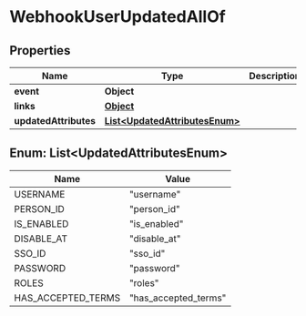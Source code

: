

# WebhookUserUpdatedAllOf


## Properties

| Name | Type | Description | Notes |
|------------ | ------------- | ------------- | -------------|
|**event** | **Object** |  |  [optional] |
|**links** | [**Object**](Object.md) |  |  [optional] |
|**updatedAttributes** | [**List&lt;UpdatedAttributesEnum&gt;**](#List&lt;UpdatedAttributesEnum&gt;) |  |  [optional] |



## Enum: List&lt;UpdatedAttributesEnum&gt;

| Name | Value |
|---- | -----|
| USERNAME | &quot;username&quot; |
| PERSON_ID | &quot;person_id&quot; |
| IS_ENABLED | &quot;is_enabled&quot; |
| DISABLE_AT | &quot;disable_at&quot; |
| SSO_ID | &quot;sso_id&quot; |
| PASSWORD | &quot;password&quot; |
| ROLES | &quot;roles&quot; |
| HAS_ACCEPTED_TERMS | &quot;has_accepted_terms&quot; |



